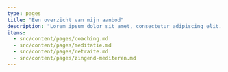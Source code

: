 ```yaml
---
type: pages
title: "Een overzicht van mijn aanbod"
description: "Lorem ipsum dolor sit amet, consectetur adipiscing elit. Sed do eiusmod tempor incididunt ut labore et dolore magna aliqua."
items:
  - src/content/pages/coaching.md
  - src/content/pages/meditatie.md
  - src/content/pages/retraite.md
  - src/content/pages/zingend-mediteren.md
---
```

